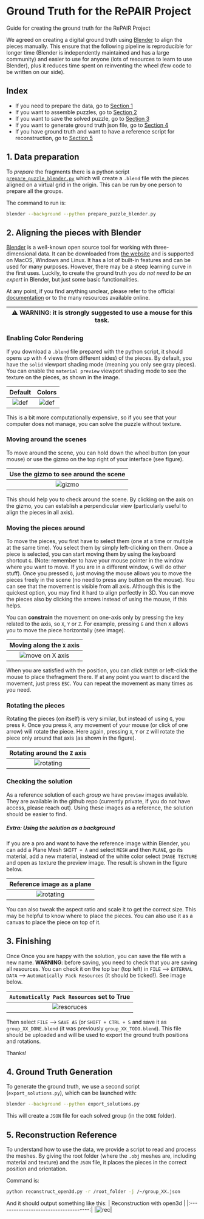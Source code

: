 # Ground Truth for the RePAIR Project
Guide for creating the ground truth for the RePAIR Project

We agreed on creating a digital ground truth using [Blender](#blender) to align the pieces manually. 
This ensure that the following pipeline is reproducible for longer time (Blender is independently maintained and has a large community) and easier to use for anyone (lots of resources to learn to use Blender), plus it reduces time spent on reinventing the wheel (few code to be written on our side).

## Index
- If you need to prepare the data, go to [Section 1](https://github.com/RePAIRProject/repair_ground_truth?tab=readme-ov-file#1-data-preparation)
- If you want to assemble puzzles, go to [Section 2](https://github.com/RePAIRProject/repair_ground_truth/tree/main?tab=readme-ov-file#2-aligning-the-pieces-with-blender)
- If you want to save the solved puzzle, go to [Section 3](https://github.com/RePAIRProject/repair_ground_truth/tree/main?tab=readme-ov-file#3-finishing)
- If you want to generate ground truth json file, go to [Section 4](https://github.com/RePAIRProject/repair_ground_truth/tree/main?tab=readme-ov-file#4-ground-truth-generation)
- If you have ground truth and want to have a reference script for reconstruction, go to [Section 5](https://github.com/RePAIRProject/repair_ground_truth/tree/main?tab=readme-ov-file#5-reconstruction-reference)

## 1. Data preparation
To *prepare* the fragments there is a python script [`prepare_puzzle_blender.py`](https://github.com/RePAIRProject/repair_ground_truth/blob/main/prepare_puzzle_blender.py) which will create a `.blend` file with the pieces aligned on a virtual grid in the origin.
This can be run by one person to prepare all the groups.

The command to run is:
```bash 
blender --background --python prepare_puzzle_blender.py
```

## 2. Aligning the pieces with Blender
[Blender](https://www.blender.org/) is a well-known open source tool for working with three-dimensional data.
It can be downloaded from [the website](https://www.blender.org/download/) and is supported on MacOS, Windows and Linux.
It has a lot of built-in features and can be used for many purposes.
However, there may be a steep learning curve in the first uses.
Luckily, to create the ground truth you *do not need to be an expert* in Blender, but just some basic functionalities.

At any point, if you find anything unclear, please refer to the official [documentation](https://docs.blender.org/manual/en/latest/contribute/index.html) or to the many resources available online.

| ⚠️  **WARNING:**  it is strongly suggested to use a mouse for this task. |
|-----------------------------------------|

### Enabling Color Rendering
If you download a `.blend` file prepared with the python script, it should opens up with 4 views (from different sides) of the pieces. 
By default, you have the `solid` viewport shading mode (meaning you only see gray pieces). You can enable the `material preview` viewport shading mode to see the texture on the pieces, as shown in the image.

| Default | Colors |
|:-------:|:------:|
|![def](imgs/g15_open_1280.png)|![def](imgs/g15_preview_1280.png)|

This is a bit more computationally expensive, so if you see that your computer does not manage, you can solve the puzzle without texture. 

### Moving around the scenes
To move around the scene, you can hold down the wheel button (on your mouse) or use the gizmo on the top right of your interface (see figure).

| Use the gizmo to see around the scene |
|:-------------------------------------:|
|![gizmo](imgs/moving_around.png)|

This should help you to check around the scene. By clicking on the axis on the gizmo, you can establish a perpendicular view (particularly useful to align the pieces in all axis).

### Moving the pieces around
To move the pieces, you first have to select them (one at a time or multiple at the same time). You select them by simply left-clicking on them.
Once a piece is selected, you can start moving them by using the keyboard shortcut `G`. (Note: remember to have your mouse pointer in the window where you want to move. If you are in a different window, `G` will do other stuff).
Once you pressed `G`, just moving the mouse allows you to move the pieces freely in the scene (no need to press any button on the mouse). You can see that the movement is visible from all axis. Although this is the quickest option, you may find it hard to align perfectly in 3D.
You can move the pieces also by clicking the arrows instead of using the mouse, if this helps.

You can **constrain** the movement on one-axis only by pressing the key related to the axis, so `X`, `Y` or `Z`. For example, pressing `G` and then `X` allows you to move the piece horizontally (see image). 

| Moving along the `X` axis|
|:-------------------------------------:|
|![move on X axis](imgs/move_axis.png)|

When you are satisfied with the position, you can click `ENTER` or left-click the mouse to place thefragment there. If at any point you want to discard the movement, just press `ESC`. 
You can repeat the movement as many times as you need.

### Rotating the pieces
Rotating the pieces (on itself) is very similar, but instead of using `G`, you press `R`. Once you press `R`, any movement of your mouse (or click of one arrow) will rotate the piece. Here again, pressing `X`, `Y` or `Z` will rotate the piece only around that axis (as shown in the figure).

| Rotating around the `Z` axis |
|:-------------------------------------:|
|![rotating](imgs/rotating.png)|

### Checking the solution
As a reference solution of each *group* we have `preview` images available. They are available in the github repo (currently private, if you do not have access, please reach out). Using these images as a reference, the solution should be easier to find.

##### Extra: Using the solution as a background
If you are a pro and want to have the reference image within Blender, you can add a Plane Mesh `SHIFT + A` and select `MESH` and then `PLANE`, go its material, add a new material, instead of the white color select `IMAGE TEXTURE` and open as texture the preview image. The result is shown in the figure below.

| Reference image as a plane |
|:-------------------------------------:|
|![rotating](imgs/plane_texture.png)|

You can also tweak the aspect ratio and scale it to get the correct size. This may be helpful to know where to place the pieces. You can also use it as a canvas to place the piece on top of it.

## 3. Finishing
Once
Once you are happy with the solution, you can save the file with a new name. 
**WARNING**: before saving, you need to check that you are saving all resources. You can check it on the top bar (top left) in `FILE` --> `EXTERNAL DATA` --> `Automatically Pack Resources` (it should be ticked!). See image below.

| `Automatically Pack Resources` set to True |
|:-------------------------------------:|
|![resoruces](imgs/resources.jpg)|

Then select `FILE` --> `SAVE AS` (or `SHIFT + CTRL + S` and save it as `group_XX_DONE.blend` (it was previously `group_XX_TODO.blend`). 
This file should be uploaded and will be used to export the ground truth positions and rotations.

Thanks!

## 4. Ground Truth Generation
To generate the ground truth, we use a second script (`export_solutions.py`), which can be launched with:
```bash
blender --background --python export_solutions.py
```
This will create a `JSON` file for each solved group (in the `DONE` folder).

## 5. Reconstruction Reference
To understand how to use the data, we provide a script to read and process the meshes. 
By giving the root folder (where the `.obj` meshes are, including material and texture) and the `JSON` file, it places the pieces in the correct position and orientation.

Command is:
```bash
python reconstruct_open3d.py -r /root_folder -j /~/group_XX.json
```
And it should output something like this:
| Reconstruction with open3d |
|:-------------------------------------:|
|![rec](imgs/rec_o3d.png)|
